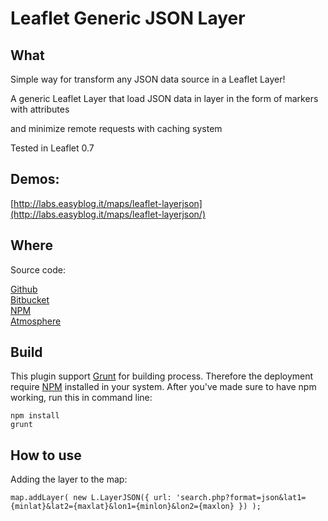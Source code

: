 Leaflet Generic JSON Layer
============

What
------

Simple way for transform any JSON data source in a Leaflet Layer!

A generic Leaflet Layer that load JSON data in layer in the form of markers with attributes

and minimize remote requests with caching system

Tested in Leaflet 0.7


Demos:
------
[http://labs.easyblog.it/maps/leaflet-layerjson](http://labs.easyblog.it/maps/leaflet-layerjson/)


Where
------

Source code:

[Github](https://github.com/stefanocudini/leaflet-layerjson)  
[Bitbucket](https://bitbucket.org/zakis_/leaflet-layerjson)  
[NPM](https://npmjs.org/package/leaflet-layerjson)  
[Atmosphere](https://atmosphere.meteor.com/package/leaflet-layerjson)


Build
------

This plugin support [Grunt](http://gruntjs.com/) for building process.
Therefore the deployment require [NPM](https://npmjs.org/) installed in your system.
After you've made sure to have npm working, run this in command line:
```
npm install
grunt
```

How to use
------

Adding the layer to the map:

```
map.addLayer( new L.LayerJSON({ url: 'search.php?format=json&lat1={minlat}&lat2={maxlat}&lon1={minlon}&lon2={maxlon} }) );

```